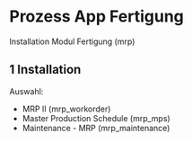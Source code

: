# Prozess App Fertigung
Installation Modul Fertigung (mrp)

## 1 Installation
Auswahl:
* MRP II (mrp_workorder)
* Master Production Schedule (mrp_mps)
* Maintenance - MRP (mrp_maintenance)